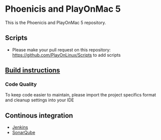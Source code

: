 # Phoenicis and PlayOnMac 5
This is the Phoenicis and PlayOnMac 5 repository.

## Scripts
* Please make your pull request on this repository: https://github.com/PlayOnLinux/Scripts to add scripts

## [Build instructions](https://github.com/PlayOnLinux/POL-POM-5/wiki/Build)

### Code Quality
To keep code easier to maintain, please import the project specifics format and cleanup settings into your IDE
	
## Continous integration
* [Jenkins](http://www.playonlinux.org:8080)
* [SonarQube](http://www.phoenicis.org:9000)
